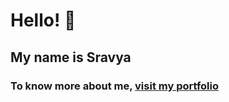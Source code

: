 # Hello! 👋
## My name is Sravya
### To know more about me, [visit my portfolio][1]

[1]: https://bit.ly/37gRSp7
